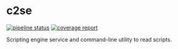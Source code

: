 # c2se

[![pipeline status](https://gitlab.com/Teserakt/c2se/badges/master/pipeline.svg)](https://gitlab.com/Teserakt/c2se/commits/master)
[![coverage report](https://gitlab.com/Teserakt/c2se/badges/master/coverage.svg)](https://gitlab.com/Teserakt/c2se/commits/master)

Scripting engine service and command-line utility to read scripts.
